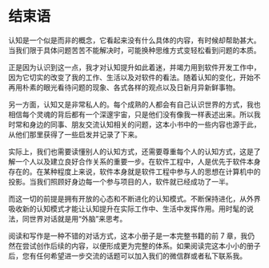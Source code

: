 # 结束语

认知是一个似是而非的概念，它看起来没有什么具体的内容，有时候却帮助甚大。当我们限于具体问题苦苦不能解决时，可能换种思维方式变轻松看到问题的本质。

正是因为认识到这一点，我才对认知提升如此着迷，并竭力用到软件开发工作中，因为它切实的改变了我的工作、生活以及对软件的看法。随着认知的变化，开始不再用朴素的眼光看待问题的现象、各式各样的观点以及日新月异新鲜事物。

另一方面，认知又是非常私人的。每个成熟的人都会有自己认识世界的方式，我也相信每个灵魂的背后都有一个深邃宇宙，只是他们没有像我一样表述出来。所以我时常和身边的同事、朋友交流认知相关的问题，这本小书中的一些内容也源于此，从他们那里获得了一些启发并记录了下来。

实际上，我们也需要读懂别人的认知方式，还需要尊重每个人的认知方式，这是了解一个人以及建立良好合作关系的重要一步。在软件工程中，人是优先于软件本身存在的。在某种程度上来说，软件本身就是软件工程中参与人的思想在计算机中的投影。当我们照顾好身边每一个参与项目的人，软件就已经成功了一半。

而这一切的前提是拥有开放的心态和不断进化的认知模式。不断保持进化，从外界吸收新的认知模式才能让认知提升在实际工作中、生活中发挥作用。用时髦的说法，同世界对话就是用“外脑”来思考。

阅读和写作是一种不错的对话方式，这本小册子是一本完整书籍的前 7 章，我仍然在尝试创作后续的内容，以便形成更为完整的体系。如果阅读完这本小小的册子后，您有任何希望进一步交流的话题可以加入我们的微信群或者私下联系我。



